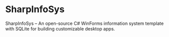 # SharpInfoSys
SharpInfoSys – An open-source C# WinForms information system template with SQLite for building customizable desktop apps.
